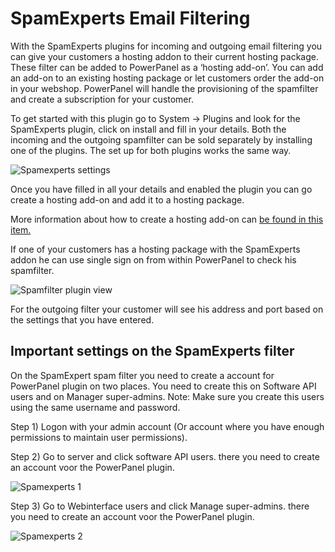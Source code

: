 # SpamExperts Email Filtering

With the SpamExperts plugins for incoming and outgoing email filtering you can give your customers a hosting addon to their current hosting package. These filter can be added to PowerPanel as a ‘hosting add-on’. You can add an add-on to an existing hosting package or let customers order the add-on in your webshop. PowerPanel will handle the provisioning of the spamfilter and create a subscription for your customer.

To get started with this plugin go to System -> Plugins and look for the SpamExperts plugin, click on install and fill in your details.
Both the incoming and the outgoing spamfilter can be sold separately by installing one of the plugins. The set up for both plugins works the same way.

![Spamexperts settings](/supportpages/images/plugin_spamexperts.png)

Once you have filled in all your details and enabled the plugin you can go create a hosting add-on and add it to a hosting package.

More information about how to create a hosting add-on can [be found in this item.](/en/sale/plans_and_pricing/create_hosting_addon.md)

If one of your customers has a hosting package with the SpamExperts addon he can use single sign on from within PowerPanel to check his spamfilter.

![Spamfilter plugin view](/supportpages/images/spamfilter_detail_view.png)

For the outgoing filter your customer will see his address and port based on the settings that you have entered.

## Important settings on the SpamExperts filter

On the SpamExpert spam filter you need to create a account for PowerPanel plugin on two places. You need to create this on Software API users and on Manager super-admins. Note: Make sure you create this users using the same username and password.

Step 1) Logon with your admin account (Or account where you have enough permissions to maintain user permissions).

Step 2) Go to server and click software API users. there you need to create an account voor the PowerPanel plugin.

![Spamexperts 1](/supportpages/images/spamexperts_1.png)

Step 3) Go to Webinterface users and click Manage super-admins. there you need to create an account voor the PowerPanel plugin.

![Spamexperts 2](/supportpages/images/spamexperts_2.png)

